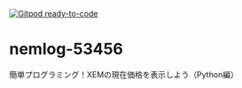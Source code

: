 [![Gitpod ready-to-code](https://img.shields.io/badge/Gitpod-ready--to--code-blue?logo=gitpod)](https://gitpod.io/#https://github.com/naoland/nemlog-53456)

# nemlog-53456
簡単プログラミング！XEMの現在価格を表示しよう（Python編）
